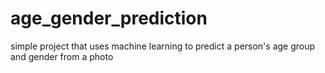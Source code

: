 # age_gender_prediction
simple project that uses machine learning to predict a person's age group and gender from a photo
